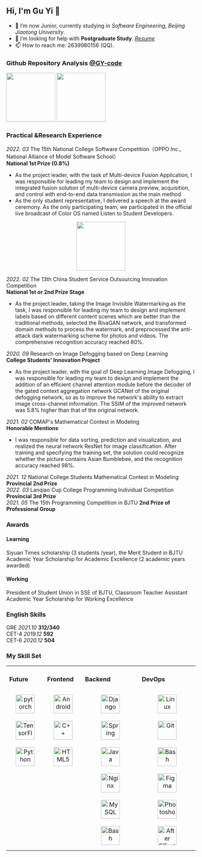 ## Hi, I'm Gu Yi 👋

- 🔭 I’m now Junior, currently studying in *Software Engineering, Beijing Jiaotong University*.
- 🤔 I’m looking for help with **Postgraduate Study**.  [*Resume*](resume.pdf)
- 📫 How to reach me: 2639980156 (QQ).
### Github Repository Analysis [@GY-code](https://github.com/GY-code)
<div>
<a href="https://github.com/GY-code"><img src="https://github-readme-stats.vercel.app/api/top-langs/?username=GY-code&langs_count=4&layout=compact&hide=javascript,css,coffeescript" height=130/></a>
<a href="https://github.com/GY-code"><img src="https://github-readme-stats.vercel.app/api?username=GY-code&hide=contribs,prs,issues,stars&count_private=true&show_icons=true" height=130/></a>
</div>





### Practical &Research Experience
*2022. 03* The 15th National College Software Competition（OPPO Inc., National Alliance of Model Software School）		
**National 1st Prize (0.8%)**
- As the project leader, with the task of Multi-device Fusion Application, I was responsible for leading my team to design and implement the integrated fusion solution of multi-device camera preview, acquisition, and control with end-to-end data transmission as the main method. 
- As the only student representative, I delivered a speech at the award ceremony. As the only participating team, we participated in the official live broadcast of Color OS named Listen to Student Developers.
<div align="center">
<a href="https://github.com/GY-code/Vision"><img src="https://github-readme-stats.vercel.app/api/pin/?username=GY-code&repo=Vision" height=130/></a>
</div>

*2022. 02* The 13th China Student Service Outsourcing Innovation Competition		
**National 1st or 2nd Prize Stage**
- As the project leader, taking the Image Invisible Watermarking as the task, I was responsible for leading my team to design and implement labels based on different content scenes which are better than the traditional methods, selected the RivaGAN network, and transformed domain methods to process the watermark, and preprocessed the anti-attack dark watermarking scheme for photos and videos. The comprehensive recognition accuracy reached 80%.

_2020. 09_ Research on Image Defogging based on Deep Learning	
**College Students' Innovation Project**
- As the project leader, with the goal of Deep Learning Image Defogging, I was responsible for leading my team to design and implement the addition of an efficient channel attention module before the decoder of the gated context aggregation network GCANet of the original defogging network, so as to improve the network's ability to extract image cross-channel information. The SSIM of the improved network was 5.8% higher than that of the original network.

*2021. 02* COMAP's Mathematical Contest in Modeling		
**Honorable Mentions**
- I was responsible for data sorting, prediction and visualization, and realized the neural network ResNet for image classification. After training and specifying the training set, the solution could recognize whether the picture contains Asian Bumblebee, and the recognition accuracy reached 98%.

*2021. 12* National College Students Mathematical Contest in Modeling
**Provincial 2nd Prize**				
*2022. 03* Lanqiao Cup College Programming Individual Competition	
**Provincial 3rd Prize**		
*2021. 05* The 15th Programming Competition in BJTU	
**2nd Prize of Professional Group**

### Awards
#### Learning
Siyuan Times scholarship (3 students /year), the Merit Student in BJTU				
Academic Year Scholarship for Academic Excellence (2 academic years awarded)			
#### Working
President of Student Union in SSE of BJTU, Classroom Teacher Assistant 			
Academic Year Scholarship for Working Excellence 
### English Skills
GRE *2021.10* **312/340** <br>
CET-4 *2019.12* **592** <br>
CET-6 *2020.12*  **504** <br>
### My Skill Set
<table><tr>
<td valign="top" width="20%">



#### Future
<div align="center">  
<img style="margin: 10px" src="https://profilinator.rishav.dev/skills-assets/pytorch-icon.svg" alt="pytorch" height="50" />  
<img style="margin: 10px" src="https://profilinator.rishav.dev/skills-assets/tensorflow-icon.svg" alt="TensorFlow" height="50" />  
<img style="margin: 10px" src="https://profilinator.rishav.dev/skills-assets/python-original.svg" alt="Python" height="50" />  
</div>  

</td>
<td valign="top" width="20%">

#### Frontend
<div align="center">  
<img style="margin: 10px" src="https://profilinator.rishav.dev/skills-assets/android-original-wordmark.svg" alt="Android" height="50" />  
<img style="margin: 10px" src="https://profilinator.rishav.dev/skills-assets/cplusplus-original.svg" alt="C++" height="50" />  
<img style="margin: 10px" src="https://profilinator.rishav.dev/skills-assets/html5-original-wordmark.svg" alt="HTML5" height="50" />  
</div>

</td>
<td valign="top" width="30%">



#### Backend
<div align="center">  
<img style="margin: 10px" src="https://profilinator.rishav.dev/skills-assets/django-original.svg" alt="Django" height="50" />  
<img style="margin: 10px" src="https://profilinator.rishav.dev/skills-assets/springio-icon.svg" alt="Spring" height="50" />  
<img style="margin: 10px" src="https://profilinator.rishav.dev/skills-assets/java-original-wordmark.svg" alt="Java" height="50" />  
<img style="margin: 10px" src="https://profilinator.rishav.dev/skills-assets/nginx-original.svg" alt="Nginx" height="50" />  
<img style="margin: 10px" src="https://profilinator.rishav.dev/skills-assets/mysql-original-wordmark.svg" alt="MySQL" height="50" />  
<img style="margin: 10px" src="https://profilinator.rishav.dev/skills-assets/gnu_bash-icon.svg" alt="Bash" height="50" />  
</div>

</td><td valign="top" width="30%">



#### DevOps
<div align="center">  
<img style="margin: 10px" src="https://profilinator.rishav.dev/skills-assets/linux-original.svg" alt="Linux" height="50" />  
<img style="margin: 10px" src="https://profilinator.rishav.dev/skills-assets/git-scm-icon.svg" alt="Git" height="50" />  
<img style="margin: 10px" src="https://profilinator.rishav.dev/skills-assets/gnu_bash-icon.svg" alt="Bash" height="50" />  
<img style="margin: 10px" src="https://profilinator.rishav.dev/skills-assets/figma-icon.svg" alt="Figma" height="50" />  
<img style="margin: 10px" src="https://profilinator.rishav.dev/skills-assets/photoshop-plain.svg" alt="Photoshop" height="50" />  
<img style="margin: 10px" src="https://profilinator.rishav.dev/skills-assets/aftereffects.png" alt="After Effects" height="50" />  
</div>

</td></tr></table>  
